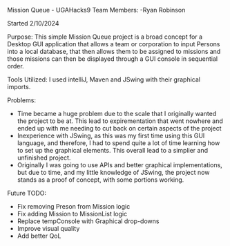Mission Queue - UGAHacks9
Team Members:
-Ryan Robinson

Started 2/10/2024

Purpose:
This simple Mission Queue project is a broad concept for a Desktop GUI application that allows a team
or corporation to input Persons into a local database, that then allows them to be assigned to missions
and those missions can then be displayed through a GUI console in sequential order.

Tools Utilized:
I used intelliJ, Maven and JSwing with their graphical imports. 

Problems:
- Time became a huge problem due to the scale that I originally wanted the project to be at. This lead to 
expirementation that went nowhere and ended up with me needing to cut back on certain aspects of the project
- Inexperience with JSwing, as this was my first time using this GUI language, and therefore, I had to spend
quite a lot of time learning how to set up the graphical elements. This overall lead to a simplier and unfinished
project.
- Originally I was going to use APIs and better graphical implementations, but due to time, and my little knowledge
of JSwing, the project now stands as a proof of concept, with some portions working.

Future TODO:
- Fix removing Preson from Mission logic
- Fix adding Mission to MissionList logic
- Replace tempConsole with Graphical drop-downs
- Improve visual quality
- Add better QoL
